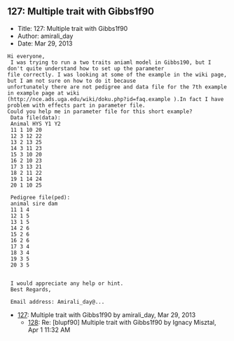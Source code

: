 ## 127: Multiple trait with Gibbs1f90

- Title: 127: Multiple trait with Gibbs1f90
- Author: amirali_day
- Date: Mar 29, 2013
```
Hi everyone,
 I was trying to run a two traits aniaml model in Gibbs190, but I don't quite understand how to set up the parameter
file correctly. I was looking at some of the example in the wiki page, but I am not sure on how to do it because
unfortunately there are not pedigree and data file for the 7th example in example page at wiki
(http://nce.ads.uga.edu/wiki/doku.php?id=faq.example ).In fact I have problem with effects part in parameter file.
Could you help me in parameter file for this short example?
 Data file(data):
 Animal HYS Y1 Y2
 11 1 10 20
 12 3 12 22
 13 2 13 25
 14 3 11 23
 15 3 10 20
 16 2 10 23
 17 3 13 21
 18 2 11 22
 19 1 14 24
 20 1 10 25

 Pedigree file(ped):
 animal sire dam
 11 1 4
 12 1 5
 13 1 5
 14 2 6
 15 2 6
 16 2 6
 17 3 4
 18 3 4
 19 3 5
 20 3 5


 I would appreciate any help or hint.
 Best Regards,

 Email address: Amirali_day@...
```

- [127](0127.md): Multiple trait with Gibbs1f90 by amirali_day, Mar 29, 2013
    - [128](0128.md): Re: [blupf90] Multiple trait with Gibbs1f90 by Ignacy Misztal, Apr 1 11:32 AM
